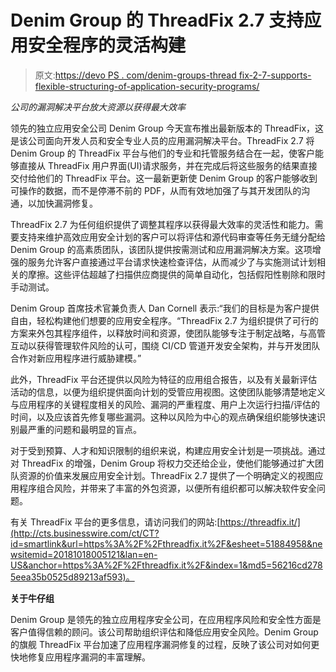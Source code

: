 # Denim Group 的 ThreadFix 2.7 支持应用安全程序的灵活构建

> 原文:[https://devo PS . com/denim-groups-thread fix-2-7-supports-flexible-structuring-of-application-security-programs/](https://devops.com/denim-groups-threadfix-2-7-supports-flexible-structuring-of-application-security-programs/)

*公司的漏洞解决平台放大资源以获得最大效率*

领先的独立应用安全公司 Denim Group 今天宣布推出最新版本的 ThreadFix，这是该公司面向开发人员和安全专业人员的应用漏洞解决平台。ThreadFix 2.7 将 Denim Group 的 ThreadFix 平台与他们的专业和托管服务结合在一起，使客户能够直接从 ThreadFix 用户界面(UI)请求服务，并在完成后将这些服务的结果直接交付给他们的 ThreadFix 平台。这一最新更新使 Denim Group 的客户能够收到可操作的数据，而不是停滞不前的 PDF，从而有效地加强了与其开发团队的沟通，以加快漏洞修复。

ThreadFix 2.7 为任何组织提供了调整其程序以获得最大效率的灵活性和能力。需要支持来维护高效应用安全计划的客户可以将评估和源代码审查等任务无缝分配给 Denim Group 的高素质团队，该团队提供按需测试和应用漏洞解决方案。这项增强的服务允许客户直接通过平台请求快速检查评估，从而减少了与实施测试计划相关的摩擦。这些评估超越了扫描供应商提供的简单自动化，包括假阳性剔除和限时手动测试。

Denim Group 首席技术官兼负责人 Dan Cornell 表示:“我们的目标是为客户提供自由，轻松构建他们想要的应用安全程序。“ThreadFix 2.7 为组织提供了可行的方案来外包其程序组件，以释放时间和资源，使团队能够专注于制定战略，与高管互动以获得管理软件风险的认可，围绕 CI/CD 管道开发安全架构，并与开发团队合作对新应用程序进行威胁建模。”

此外，ThreadFix 平台还提供以风险为特征的应用组合报告，以及有关最新评估活动的信息，以便为组织提供面向计划的受管应用视图。这使团队能够清楚地定义与应用程序的关键程度相关的风险、漏洞的严重程度、用户上次运行扫描/评估的时间，以及应该首先修复哪些漏洞。这种以风险为中心的观点确保组织能够快速识别最严重的问题和最明显的盲点。

对于受到预算、人才和知识限制的组织来说，构建应用安全计划是一项挑战。通过对 ThreadFix 的增强，Denim Group 将权力交还给企业，使他们能够通过扩大团队资源的价值来发展应用安全计划。ThreadFix 2.7 提供了一个明确定义的视图应用程序组合风险，并带来了丰富的外包资源，以便所有组织都可以解决软件安全问题。

有关 ThreadFix 平台的更多信息，请访问我们的网站:[https://threadfix.it/](http://cts.businesswire.com/ct/CT?id=smartlink&url=https%3A%2F%2Fthreadfix.it%2F&esheet=51884958&newsitemid=20181018005121&lan=en-US&anchor=https%3A%2F%2Fthreadfix.it%2F&index=1&md5=56216cd2785eea35b0525d89213af593)。

**关于牛仔组**

Denim Group 是领先的独立应用程序安全公司，在应用程序风险和安全性方面是客户值得信赖的顾问。该公司帮助组织评估和降低应用安全风险。Denim Group 的旗舰 ThreadFix 平台加速了应用程序漏洞修复的过程，反映了该公司对如何更快地修复应用程序漏洞的丰富理解。